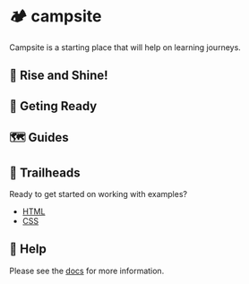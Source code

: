 # 🏕️ campsite

Campsite is a starting place that will help on learning journeys.

## 🍳 Rise and Shine!

## 🎒 Geting Ready

## 🗺️ Guides

## 🥾 Trailheads

Ready to get started on working with examples?

- [HTML](trailheads/HTML/)
- [CSS](trailheads/CSS/)

## 🔦 Help

Please see the [docs](/docs/) for more information.

